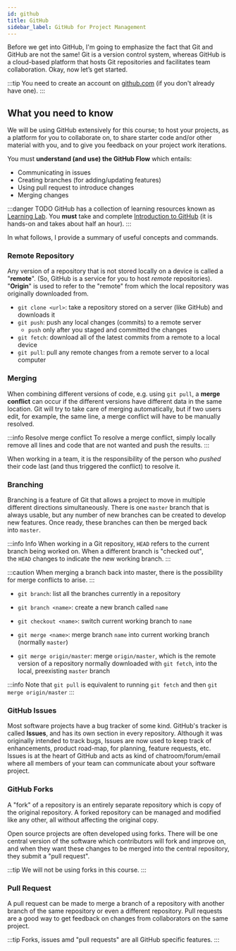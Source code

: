 ```yaml
---
id: github
title: GitHub
sidebar_label: GitHub for Project Management
---
```


Before we get into GitHub, I'm going to emphasize the fact that Git and GitHub are not the same! Git is a version control system, whereas GitHub is a cloud-based platform that hosts Git repositories and facilitates team collaboration. Okay, now let’s get started.

:::tip
You need to create an account on [github.com](https://github.com/) (if you don't already have one).
:::

## What you need to know
We will be using GitHub extensively for this course; to host your projects, as a platform for you to collaborate on, to share starter code and/or other material with you, and to give you feedback on your project work iterations.

You must **understand (and use) the GitHub Flow** which entails:

* Communicating in issues
* Creating branches (for adding/updating features)
* Using pull request to introduce changes
* Merging changes

:::danger TODO
GitHub has a collection of learning resources known as [Learning Lab](https://lab.github.com/). You **must** take and complete [Introduction to GitHub](https://lab.github.com/githubtraining/introduction-to-github) (it is hands-on and takes about half an hour).
:::

In what follows, I provide a summary of useful concepts and commands.

### Remote Repository

Any version of a repository that is not stored locally on a device is called a "**remote**". (So, GitHub is a service for you to host _remote_ repositories). "**Origin**" is used to refer to the "remote" from which the local repository was originally downloaded from.
  
* `git clone <url>`: take a repository stored on a server (like GitHub) and downloads it
* `git push`: push any local changes (commits) to a remote server
    * `push` only after you staged and committed the changes
* `git fetch`: download all of the latest commits from a remote to a local device
* `git pull`: pull any remote changes from a remote server to a local computer

### Merging

When combining different versions of code, e.g. using `git pull`, a **merge conflict** can occur if the different versions have different data in the same location. Git will try to take care of merging automatically, but if two users edit, for example, the same line, a merge conflict will have to be manually resolved.

:::info Resolve merge conflict
To resolve a merge conflict, simply locally remove all lines and code that are not wanted and push the results.
:::

When working in a team, it is the responsibility of the person who _pushed_ their code last (and thus triggered the conflict) to resolve it.

### Branching

Branching is a feature of Git that allows a project to move in multiple different directions simultaneously. There is one `master` branch that is always usable, but any number of new branches can be created to develop new features. Once ready, these branches can then be merged back into `master`.

:::info Info
When working in a Git repository, `HEAD` refers to the current branch being worked on. When a different branch is "checked out", the `HEAD` changes to indicate the new working branch.
:::

:::caution
When merging a branch back into master, there is the possibility for merge conflicts to arise. 
:::

* `git branch`: list all the branches currently in a repository
* `git branch <name>`: create a new branch called `name`
* `git checkout <name>`: switch current working branch to `name`
* `git merge <name>`: merge branch `name` into current working branch (normally `master`)

* `git merge origin/master`: merge `origin/master`, which is the remote version of a repository normally downloaded with `git fetch`, into the local, preexisting `master` branch

:::info
Note that `git pull` is equivalent to running `git fetch` and then `git merge origin/master`
:::

### GitHub Issues

Most software projects have a bug tracker of some kind. GitHub's tracker is called **Issues**, and has its own section in every repository. Although it was originally intended to track bugs, Issues are now used to keep track of enhancements, product road-map, for planning, feature requests, etc. Issues is at the heart of GitHub and acts as kind of chatroom/forum/email where all members of your team can communicate about your software project. 

### GitHub Forks

A "fork" of a repository is an entirely separate repository which is copy of the original repository.
A forked repository can be managed and modified like any other, all without affecting the original copy.

Open source projects are often developed using forks. There will be one central version of the software which contributors will fork and improve on, and when they want these changes to be merged into the central repository, they submit a "pull request".

:::tip
We will not be using forks in this course.
:::

### Pull Request

A pull request can be made to merge a branch of a repository with another branch of the same repository or even a different repository. Pull requests are a good way to get feedback on changes from collaborators on the same project.

:::tip
Forks, issues amd "pull requests" are all GitHub specific features.
:::
